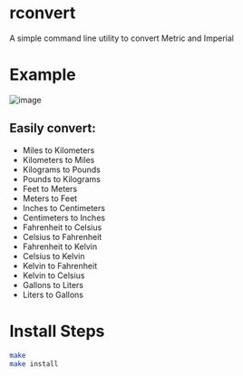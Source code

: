 # rconvert
A simple command line utility to convert Metric and Imperial

# Example
![image](https://github.com/user-attachments/assets/8c4822bd-12ef-4134-8e51-5748d38e88f4)

## Easily convert:
- Miles to Kilometers
- Kilometers to Miles
- Kilograms to Pounds
- Pounds to Kilograms
- Feet to Meters
- Meters to Feet
- Inches to Centimeters
- Centimeters to Inches
- Fahrenheit to Celsius
- Celsius to Fahrenheit
- Fahrenheit to Kelvin
- Celsius to Kelvin
- Kelvin to Fahrenheit
- Kelvin to Celsius
- Gallons to Liters
- Liters to Gallons

# Install Steps
```sh
make
make install
```
